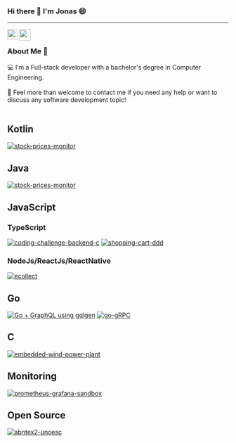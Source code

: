 ### Hi there 👋 I'm Jonas 😄


<hr />

<a href="https://www.linkedin.com/in/jonas-alessi/">
  <img align="left" width="24px" src="https://cdn.jsdelivr.net/npm/simple-icons@v3/icons/linkedin.svg"  />
</a>
<a href="mailto:alessi.jonas@gmail.com">
  <img align="left" width="26px" src="https://cdn.jsdelivr.net/npm/simple-icons@v3/icons/gmail.svg" />
</a>

<br/>

### About Me 🚀
💻 I’m a Full-stack developer with a bachelor's degree in Computer Engineering. </br></br>
💬 Feel more than welcome to contact me if you need any help or want to discuss any software development topic! </br></br>

## Kotlin
[![stock-prices-monitor](https://github-readme-stats.vercel.app/api/pin/?username=jonasalessi&repo=stock-market-simulation)](https://github.com/jonasalessi/stock-market-simulation)

## Java
[![stock-prices-monitor](https://github-readme-stats.vercel.app/api/pin/?username=jonasalessi&repo=stock-prices-monitor)](https://github.com/jonasalessi/stock-prices-monitor)

## JavaScript
### TypeScript
[![coding-challenge-backend-c](https://github-readme-stats.vercel.app/api/pin/?username=jonasalessi&repo=coding-challenge-backend-c)](https://github.com/jonasalessi/coding-challenge-backend-c)
[![shopping-cart-ddd](https://github-readme-stats.vercel.app/api/pin/?username=jonasalessi&repo=shopping-cart-ddd)](https://github.com/jonasalessi/shopping-cart-ddd)

### NodeJs/ReactJs/ReactNative
[![ecollect](https://github-readme-stats.vercel.app/api/pin/?username=jonasalessi&repo=ecollect)](https://github.com/jonasalessi/ecollect)

## Go
[![Go + GraphQL using gqlgen](https://github-readme-stats.vercel.app/api/pin/?username=jonasalessi&repo=go-graphQL)](https://github.com/jonasalessi/go-graphQL)
[![go-gRPC](https://github-readme-stats.vercel.app/api/pin/?username=jonasalessi&repo=go-gRPC)](https://github.com/jonasalessi/go-gRPC)

## C
[![embedded-wind-power-plant](https://github-readme-stats.vercel.app/api/pin/?username=jonasalessi&repo=embedded-wind-power-plant)](https://github.com/jonasalessi/embedded-wind-power-plant)

## Monitoring
[![prometheus-grafana-sandbox](https://github-readme-stats.vercel.app/api/pin/?username=jonasalessi&repo=prometheus-grafana-sandbox)](https://github.com/jonasalessi/prometheus-grafana-sandbox)

## Open Source
[![abntex2-unoesc
](https://github-readme-stats.vercel.app/api/pin/?username=jonasalessi&repo=abntex2-unoesc
)](https://github.com/jonasalessi/abntex2-unoesc)



